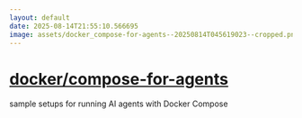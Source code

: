 ```yaml
---
layout: default
date: 2025-08-14T21:55:10.566695
image: assets/docker_compose-for-agents--20250814T045619023--cropped.png
---
```


# [docker/compose-for-agents](https://github.com/docker/compose-for-agents)

sample setups for running AI agents with Docker Compose
